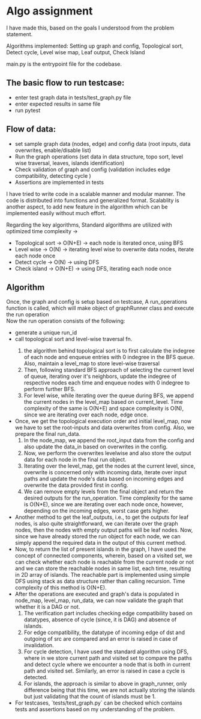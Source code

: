 # Algo assignment

I have made this, based on the goals I understood from the problem statement.

Algorithms implemented:
Setting up graph and config, Topological sort, Detect cycle, Level wise map, Leaf output, Check Island

main.py is the entrypoint file for the codebase.

## The basic flow to run testcase: 
<ul>
<li> enter test graph data in tests/test_graph.py file </li>
<li> enter expected results in same file </li>
<li> run pytest </li>
</ul>

## Flow of data:
<ul>
<li> set sample graph data (nodes, edge) and config data (root inputs, data overwrites, enable/disable list) </li>
<li> Run the graph operations (set data in data structure, topo sort, level wise traversal, leaves, islands identification)</li>
<li> Check validation of graph and config (validation includes edge compatibility, detecting cycle )</li>
<li> Assertions are implemented in tests</li>
</ul>

I have tried to write code in a scalable manner and modular manner. The code is distributed into functions and generalized format. Scalablity is another aspect, to add new feature in the algorithm which can be implemented easily without much effort.

Regarding the key algorithms, Standard algorithms are utilized with optimized time complexity ->
<ul>
<li> Topological sort -> O(N+E) -> each node is iterated once, using BFS</li>
<li> Level wise -> O(N) -> iterating level wise to overwrite data nodes, iterate each node once </li>
<li> Detect cycle -> O(N) -> using DFS</li>
<li> Check island -> O(N+E) -> using DFS, iterating each node once
</ul>

## Algorithm
Once, the graph and config is setup based on testcase, 
A run_operations function is called, which will make object of graphRunner class and execute the run operation <br/>
Now the run operation consists of the following:
<ul>
<li> generate a unique run_id </li>
<li> call topological sort and level-wise traversal fn. </li>
<ol>
<li> the algorithm behind topological sort is to first calculate the indegree of each node and enqueue entries with 0 indegree in the BFS queue. Also, maintain a level_map to store level-wise traversal </li>
<li> Then, following standard BFS approach of selecting the current level of queue, iterating over it's neighbors, update the indegree of respective nodes each time and enqueue nodes with 0 indegree to perform further BFS. </li>
<li> For level wise, while iterating over the queue during BFS, we append the current nodes in the level_map based on current_level. Time complexity of the same is O(N+E) and space complexity is O(N), since we are iterating over each node, edge once.</li>
</ol>
<li> Once, we get the topological execution order and initial level_map, now we have to set the root-inputs and data overwrites from config. Also, we prepare the final run_data.
<ol>
<li> In the node_map, we append the root_input data from the config and also update the data_in based on overwrites in the config. </li>
<li> Now, we perform the overwrites levelwise and also store the output data for each node in the final run object. </li>
<li> Iterating over the level_map, get the nodes at the current level, since, overwrite is concerned only with incoming data, iterate over input paths and update the node's data based on incoming edges and overwrite the data provided first in config. </li>
<li> We can remove empty levels from the final object and return the desired outputs for the run_operation. Time complexity for the same is O(N*E), since we are iterating over each node once, however, depending on the incoming edges, worst case gets higher.</li>
</ol>
</li>
<li>
Another method to get the leaf_outputs, i.e., to get the outputs for leaf nodes, is also quite straightforward, we can iterate over the graph nodes, then the nodes with empty output paths will be leaf nodes. Now, since we have already stored the run object for each node, we can simply append the required data in the output of this current method.
</li>
<li>
Now, to return the list of present islands in the graph, I have used the concept of connected components, wherein, based on a visited set, we can check whether each node is reachable from the current node or not and we can store the reachable nodes in same list, each time, resulting in 2D array of islands. The reachable part is implemented using simple DFS using stack as data structure rather than calling recursion. Time complexity of this method is O(N+E).
</li>
<li> After the operations are executed and graph's data is populated in node_map, level_map, run_data, we can now validate the graph that whether it is a DAG or not.
<ol>
<li> The verification part includes checking edge compatibility based on datatypes, absence of cycle (since, it is DAG) and absence of islands.
</li>
<li> For edge compatibility, the datatype of incoming edge of dst and outgoing of src are compared and an error is raised in case of invalidation.
</li>
<li> For cycle detection, I have used the standard algorithm using DFS, where in we store current path and visited set to compare the paths and detect cycle where we encounter a node that is both in current path and visited set. Similarly, an error is raised in case a cycle is detected.
</li>
<li> For islands, the approach is similar to above in graph_runner, only difference being that this time, we are not actually storing the islands but just validating that the count of islands must be 1.
</li>
</ol>
<li> For testcases, `tests/test_graph.py` can be checked which contains tests and assertions based on my understanding of the problem.
</li>
</ul>